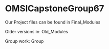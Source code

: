 # OMSICapstoneGroup67

Our Project files can be found in Final_Modules

Older versions in: Old_Modules

Group work: Group
